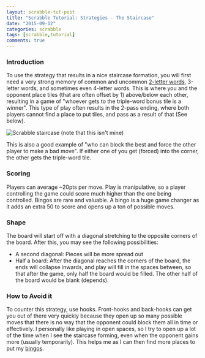 ```yaml
---
layout: scrabble-tut-post
title: "Scrabble Tutorial: Strategies - The Staircase"
date: "2015-09-12"
categories: scrabble
tags: [scrabble,tutorial]
comments: true
---
```


### Introduction

To use the strategy that results in a nice staircase formation, you will first need
a very strong memory of common and uncommon [2-letter words][tl], 3-letter
words, and sometimes even 4-letter words. This is where you and the opponent
place tiles (that are often offset by 1) above/below each other, resulting in a
game of "whoever gets to the triple-word bonus tile is a winner". This type of
play often results in the 2-pass ending, where both players cannot find a place
to put tiles, and pass as a result of that (See below).

![Scrabble staircase (note that this isn't mine)][sl]

This is also a good example of "who can block the best and force the other
player to make a bad move". If either one of you get (forced) into the corner,
the other gets the triple-word tile.


### Scoring

Players can average ~20pts per move. Play is manipulative, so a player
controlling the game could score much higher than the one being controlled.
Bingos are rare and valuable. A bingo is a huge game changer as it adds an extra
50 to score and opens up a ton of possible moves.


### Shape

The board will start off with a diagonal stretching to the opposite corners of
the board. After this, you may see the following possibilities:

- A second diagonal: Pieces will be more spread out
- Half a board: After the diagonal reaches the corners of the board, the ends
  will collapse inwards, and play will fill in the spaces between, so that after
  the game, only half the board would be filled. The other half of the board
  would be blank (depends).


### How to Avoid it

To counter this strategy, use hooks. Front-hooks and back-hooks can get you out
of there very quickly because they open up so many possible moves that there is
no way that the opponent could block them all in time or effectively. I
personally like playing in open spaces, so I try to open up a lot of the time
when I see the staircase forming, even when the opponent gains more (usually
temporarily). This helps me as I can then find more places to put my
[bingos][bingos].



[tl]: /scrabble/2015/08/13/scrabble-2-letter-words.html
[sl]: http://i1276.photobucket.com/albums/y478/1aandy/Screenshots/scrabble-ladder_zpse501d870.jpg
[bingos]: /scrabble/2015/08/20/scrabble-bingos.html
